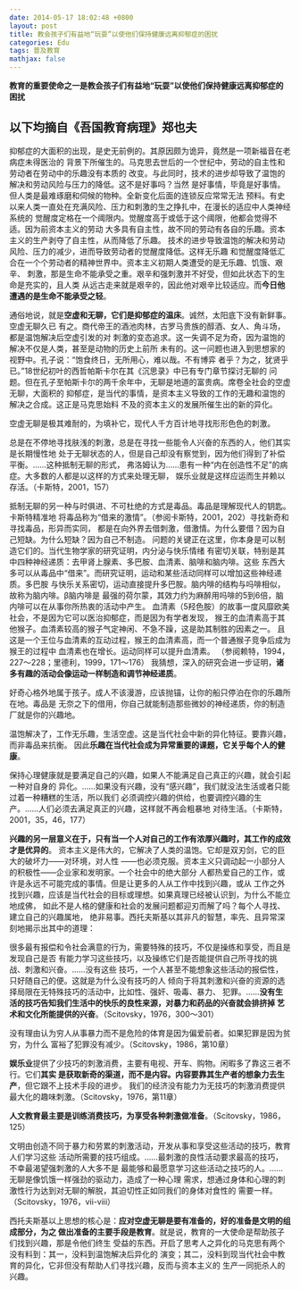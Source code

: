 ```yaml
---
date: 2014-05-17 18:02:48 +0800
layout: post
title: 教会孩子们有益地“玩耍”以使他们保持健康远离抑郁症的困扰
categories: Edu
tags: 普及教育
mathjax: false
---
```


**教育的重要使命之一是教会孩子们有益地“玩耍”以使他们保持健康远离抑郁症的困扰**

## 以下均摘自《吾国教育病理》郑也夫

抑郁症的大面积的出现，是史无前例的。其原因颇为诡异，竟然是一项新福音在老病症未得医治的
背景下所催生的。马克思去世后的一个世纪中，劳动的自主性和劳动者在劳动中的乐趣没有本质的
改变。与此同时，技术的进步却导致了温饱的解决和劳动风险与压力的降低。这不是好事吗？当然
是好事情，毕竟是好事情。但人类是最难琢磨和伺候的物种。全新变化后面的连锁反应常常无法
预料。有史以来人类一直处在充满风险、压力和刺激的生之挣扎中，在漫长的适应中人类神经系统的
觉醒度定格在一个阈限内。觉醒度高于或低于这个阈限，他都会觉得不适。因为前资本主义的劳动
大多具有自主性，故不同的劳动有各自的乐趣。资本主义的生产剥夺了自主性，从而降低了乐趣。
技术的进步导致温饱的解决和劳动风险、压力的减少，进而导致劳动者的觉醒度降低。这样无乐趣
和觉醒度降低汇合在一个个劳动者的精神世界中。资本主义初期人类遭受的是无乐趣、饥饿、艰辛、
刺激，那是生命不能承受之重。艰辛和强刺激并不好受，但如此状态下的生命是充实的，且人类
从远古走来就是艰辛的，因此他对艰辛比较适应。而**今日他遭遇的是生命不能承受之轻**。

通俗地说，就是**空虚和无聊，它们是抑郁症的温床**。诚然，太阳底下没有新鲜事。空虚无聊久已
有之。商代帝王的酒池肉林，古罗马贵族的醇酒、女人、角斗场，都是温饱解决后空虚引发的对
刺激的变态追求。这一失调不足为奇，因为温饱的解决不仅是人类，甚至是动物的历史上前所
未有的。这一问题也进入到思想家的视野中。孔子说：“饱食终日，无所用心，难以哉。不有博弈
者乎？为之，犹贤乎已。”18世纪初叶的西哲帕斯卡尔在其《沉思录》中已有专门章节探讨无聊的
问题。但在孔子至帕斯卡尔的两千余年中，无聊是地道的富贵病。席卷全社会的空虚无聊，大面积的
抑郁症，是当代的事情，是资本主义导致的工作的无趣和温饱的解决之合成。这正是马克思始料
不及的资本主义的发展所催生出的新的异化。

空虚无聊是极其难耐的，为填补它，现代人千方百计地寻找形形色色的刺激。

总是在不停地寻找肤浅的刺激，总是在寻找一些能令人兴奋的东西的人，他们其实是长期慢性地
处于无聊状态的人，但是自己却没有察觉到，因为他们得到了补偿平衡。……这种抵制无聊的形式，
弗洛姆认为……患有一种“内在创造性不足”的病症。大多数的人都是以这样的方式来处理无聊，
娱乐业就是这样应运而生并赖以存活。（卡斯特，2001，157）

抵制无聊的另一种与时俱进、不可杜绝的方式是毒品。毒品是理解现代人的钥匙。卡斯特精准地
将毒品称为“借来的激情”。（参阅卡斯特，2001，202）寻找新奇和寻找毒品，形异而实同，
都是在向外界去借刺激，借激情。为什么要借？因为自己短缺。为什么短缺？因为自己不制造。
问题的关键正在这里，你本身是可以制造它们的。当代生物学家的研究证明，内分泌与快乐情绪
有密切关联，特别是其中四种神经递质：去甲肾上腺素、多巴胺、血清素、脑啡和脑内啡。这些
东西大多可以从毒品中“借来”。而研究证明，运动和某些活动同样可以增加这些神经递质。多巴胺
与快乐关系密切，运动直接提升多巴胺。脑内啡的结构与吗啡相似，故称为脑内啡。β脑内啡是
最强的荷尔蒙，其效力约为麻醉用吗啡的5到6倍，脑内啡可以在从事你所热衷的活动中产生。
血清素（5羟色胺）的故事一度风靡欧美社会，不是因为它可以医治抑郁症，而是因为有学者发现，
猴王的血清素高于其他猴子。血清素较高的猴子气定神闲、不急不躁，这是助其制胜的因素之一。
且这是一个王位与血清素的互动过程，猴王的血清素高，而一个普通猴子竞争后成为猴王的过程中
血清素也在增长。运动同样可以提升血清素。
（参阅赖特，1994，227～228；里德利，1999，171～176）
我猜想，深入的研究会进一步证明，**诸多有趣的活动会像运动一样制造和调节神经递质**。

好奇心格外地属于孩子。成人不该漫游，应该抛锚，让你的船只停泊在你的乐趣所在地。毒品是
无奈之下的借用，你自己就能制造那些微妙的神经递质，你的制造厂就是你的兴趣地。

温饱解决了，工作无乐趣，生活空虚。这是当代社会中新的异化特征。要靠兴趣，而非毒品来抗衡。
因此**乐趣在当代社会成为异常重要的课题，它关乎每个人的健康**。

保持心理健康就是要满足自己的兴趣，如果人不能满足自己真正的兴趣，就会引起一种对自身的
异化。……如果没有兴趣，没有“感兴趣”，我们就没法生活或者只能过着一种糟糕的生活，所以我们
必须调控兴趣的供给，也要调控兴趣的生产。……人们必须去满足真正的兴趣，这样就不再会粗暴地
对待生活。（卡斯特，2001，35，46，177）

**兴趣的另一层意义在于，只有当一个人对自己的工作有浓厚兴趣时，其工作的成效才是优异的**。
资本主义是伟大的，它解决了人类的温饱。它却是双刃剑，它的巨大的破坏力——对环境，对人性
——也必须克服。资本主义只调动起一小部分人的积极性——企业家和发明家。一个社会中的绝大部分
人都热爱自己的工作，或许是永远不可能完成的事情。但是让更多的人从工作中找到兴趣，或从
工作之外找到兴趣，应该是当代社会的目标或理想。如果真理已经被认识到，为什么不能立地成佛，
如此不是人格的健康和社会的发展问题都迎刃而解了吗？每个人寻找、建立自己的兴趣属地，
绝非易事。西托夫斯基以其非凡的智慧，率先、且异常深刻地揭示出其中的道理：

很多最有报偿和令社会满意的行为，需要特殊的技巧，不仅是操练和享受，而且是发现自己是否
有能力学习这些技巧，以及操练它们是否能提供自己所寻找的挑战、刺激和兴奋。……没有这些
技巧，一个人甚至不能想象这些活动的报偿性，只好随自己的便。这就是为什么没有技巧的人
倾向于将其刺激和兴奋的资源的选择局限在无特殊技巧的活动中，比如性、强奸、吸毒、暴力、
犯罪。……**没有生活的技巧告知我们生活中的快乐的良性来源，对暴力和药品的兴奋就会排挤掉
艺术和文化所能提供的兴奋**。（Scitovsky，1976，300～301）

没有理由认为穷人从事暴力而不是危险的体育是因为偏爱前者。如果犯罪是因为贫穷，为什么
富裕了犯罪没有减少。（Scitovsky，1986，第10章）

**娱乐业**提供了少技巧的刺激消费，主要有电视、开车、购物。闲暇多了靠这三者不行。它们**其实
是获取新奇的渠道，而不是内容。内容要靠其生产者的想象力去生产**，但它跟不上技术手段的进步。
我们的经济没有能力为无技巧的刺激消费提供最大化的趣味刺激。（Scitovsky，1976，第11章）

**人文教育最主要是训练消费技巧，为享受各种刺激做准备**。（Scitovsky，1986，125）

文明由创造不同于暴力和劳累的刺激活动，开发从事和享受这些活动的技巧，教育人们学习这些
活动所需要的技巧组成。……最刺激的良性活动要求最高的技巧，不幸最渴望强刺激的人大多不是
最能够和最愿意学习这些活动之技巧的人。……无聊是像饥饿一样强劲的驱动力，造成了一种心理
需求，想通过身体和心理的刺激性行为达到对无聊的解脱，其迫切性正如同我们的身体对食性的
需要一样。（Scitovsky，1976，vii-viii）

西托夫斯基以上思想的核心是：**应对空虚无聊是要有准备的，好的准备是文明的组成部分，为之
做出准备的主要手段是教育**。就是说，教育的一大使命是帮助孩子们找到兴趣，那是令他们终生
受益的东西。开启了思考人之异化的马克思有两个没有料到：其一，没料到温饱解决后异化的
演变；其二，没料到现当代社会中教育的异化，它非但没有帮助人们寻找兴趣，反而与资本主义的
生产一同扼杀人的兴趣。
